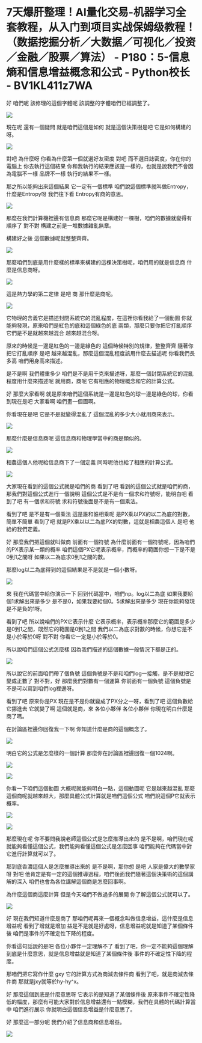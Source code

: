 # 7天爆肝整理！AI量化交易-机器学习全套教程，从入门到项目实战保姆级教程！（数据挖掘分析／大数据／可视化／投资／金融／股票／算法） - P180：5-信息熵和信息增益概念和公式 - Python校长 - BV1KL411z7WA

好 咱們呢 該修理的這個字體呢 該調整的字體咱們已經調整了。

![](img/df84518c8227eb8dbe48d1ab0879c227_1.png)

現在呢 還有一個疑問 就是咱們這個是如何 就是這個決策樹是吧 它是如何構建的呀。

![](img/df84518c8227eb8dbe48d1ab0879c227_3.png)

對吧 為什麼呀 你看為什麼第一個就選好友密度 對吧 而不選日誌密度，你在你的電腦上 你去執行這個結果 你和我執行的結果應該是一樣的，也就是說我們不會因為電腦不一樣 品牌不一樣 執行的結果不一樣。

那之所以能夠出來這個結果 它一定有一個標準 咱們說這個標準就叫做Entropy，什麼是Entropy呀 我們往下看 Entropy有商的意思。

![](img/df84518c8227eb8dbe48d1ab0879c227_5.png)

那麼在我們計算機裡邊有信息商 那麼它呢是構建好一棵樹，咱們的數據就變得有順序了 對不對 構建之前是一堆數據雜亂無章。

構建好之後 這個數據呢就整整齊齊。

![](img/df84518c8227eb8dbe48d1ab0879c227_7.png)

那麼咱們到底是用什麼樣的標準來構建的這棵決策樹呢，咱們用的就是信息商 什麼是信息商呀。

![](img/df84518c8227eb8dbe48d1ab0879c227_9.png)

這是熱力學的第二定律 是吧 商 那什麼是商呢。

![](img/df84518c8227eb8dbe48d1ab0879c227_11.png)

它物理的含義它是描述封閉系統它的混亂程度，在這裡你看我給了一個動圖 你就能夠發現，原來咱們是紅色的底和這個綠色的底 兩類，那麼只要你把它打亂順序 它們是不是就越來越混合 越來越混合呀。

原來的時候是一邊是紅色的一邊是綠色的 這個時候特別的規律，整整齊齊 隨著你把它打亂順序 是吧 越來越混亂，那麼這個混亂程度該用什麼去描述呢 你看我們長多高 咱們用身高來描述。

是不是啊 我們體重多少 咱們是不是用千克來描述呀，那麼一個封閉系統它的混亂程度用什麼來描述呢 就用商，商呢 它有相應的物理概念和它的計算公式。

好 那麼大家看啊 就是原來咱們這個系統是一邊是紅色的球一邊是綠色的球，你看到現在是吧 大家看啊 咱們畫一個圖啊。

你看現在是吧 它是不是就變得混亂了 這個混亂的多少大小就用商來表示。

![](img/df84518c8227eb8dbe48d1ab0879c227_13.png)

那麼什麼是信息商呢 這信息商和物理學當中的商是類似的。

![](img/df84518c8227eb8dbe48d1ab0879c227_15.png)

相農這個人他呢給信息商下了一個定義 同時呢他也給了相應的計算公式。

![](img/df84518c8227eb8dbe48d1ab0879c227_17.png)

大家現在看到的這個公式就是咱們的商 看到了吧 看到的這個公式就是咱們的商，那我們對這個公式進行一個說明 這個公式是不是有一個求和符號呀，能明白吧 看到了吧 有一個求和符號 求和符號後面是不是有一個乘法。

看到了吧 是不是有一個乘法 這是誰和誰相乘呢 是PX乘以PX的以二為底的對數，簡單不簡單 看到了吧 就是PX乘以以二為底PX的對數，這就是相農這個人 是吧 他給的我們定義。

好 那麼我們把這個就叫做商 前面有一個符號 為什麼前面有一個符號呢，因為咱們的PX表示某一類的概率 咱們這個PX它呢表示概率，而概率的範圍你想一下是不是0到1之間呀 如果以二為底求0到1之間的數。

那麼log以二為底得到的這個結果是不是就是一個小數呀。

![](img/df84518c8227eb8dbe48d1ab0879c227_19.png)

來 我在代碼當中給你演示一下 回到代碼當中，咱們np。log以二為底 如果我要給個1求解出來是多少 是不是0，如果我要給個0。5求解出來是多少 現在你能夠發現是不是負的1呀。

看到了吧 所以說咱們的PX它表示什麼 它表示概率，表示概率那麼它的範圍是多少 是0到1之間，既然它的範圍是0到1之間 我們以二為底求對數的時候，你想它是不是小於等於0呀 對不對 你看它一定是小於等於0。

所以說咱們這個公式怎麼樣 因為我們描述的這個數據一般情況下都是正的。

![](img/df84518c8227eb8dbe48d1ab0879c227_21.png)

所以說它的前面咱們帶了個負號 這個負號是不是和咱們log一接觸，是不是就把它變成正數了 對不對，好 那麼我們對數有一個運算 你前面有一個負號 這個負號是不是可以寫到咱們log裡邊呀。

看到了吧 原來你是PX 現在是不是你就變成了PX分之一呀，看到了吧 這個負數給它挪進去 它就變了啊 這個就是商，來 各位小夥伴 各位小夥伴 你現在明白什麼是商了嗎。

在討論區裡邊你回復我一下啊 你知道什麼是商的這個概念了。

![](img/df84518c8227eb8dbe48d1ab0879c227_23.png)

明白它的公式是怎麼樣的一個計算 那麼你在討論區裡邊回復一個1024啊。

![](img/df84518c8227eb8dbe48d1ab0879c227_25.png)

![](img/df84518c8227eb8dbe48d1ab0879c227_26.png)

你看一下咱們這個動圖 大概呢就能夠明白一點，這個動圖呢 它是越來越混亂 那麼這個商呢就越來越大，那麼具體公式計算就是咱們這個公式 咱們說這個P它就表示概率。

![](img/df84518c8227eb8dbe48d1ab0879c227_28.png)

![](img/df84518c8227eb8dbe48d1ab0879c227_29.png)

那麼現在呢 你不要問我說老師這個公式是怎麼推導出來的 是不是啊，咱們現在呢就能夠看懂這個公式，我們能夠看懂這個公式是怎麼回事 咱們能夠在代碼當中對它進行計算就可以了。

那到底香濃這個人是怎麼推導出來的 是不是啊，那你想 是吧 人家是偉大的數學家呀 對吧 他肯定是有一定的這個推導過程，咱們後面我們隨著這個決策術的這個講解的深入 咱們也會為各位講解這個商是怎麼回事啊。

為什麼這個商這麼計算 但是今天咱們不做過多的展開 你了解這個公式就可以了。

![](img/df84518c8227eb8dbe48d1ab0879c227_31.png)

好 現在我們知道什麼是商了 那咱們呢再來一個概念叫做信息增益，這什麼是信息增益呢 看到了增就是增加 益是不是就是好處呀，信息增益呢就是知道了某個條件後 咱們是事件的不確定性下降的程度。

你看這句話說的是吧 各位小夥伴一定理解不了 看到了吧，你一定不能夠這個理解到底是什麼意思，就是信息增益就是知道了某個條件後 事件的不確定性下降的程度。

那咱們把它寫作什麼 gxy 它的計算方式為商減去條件商 看到了吧，就是商減去條件商 那就是jxy就等於hy-hy^x。

好 那麼這個到底是什麼意思呀 它表示的是知道了某個條件後 原來事件不確定性降低的幅度，那麼有可能大家對於信息增益還有一點模糊，我們在具體的代碼計算當中 咱們進行展示 你就明白這個信息增益是什麼意思了。

好 那麼這一部分呢 我們介紹了信息商和信息增益。

![](img/df84518c8227eb8dbe48d1ab0879c227_33.png)